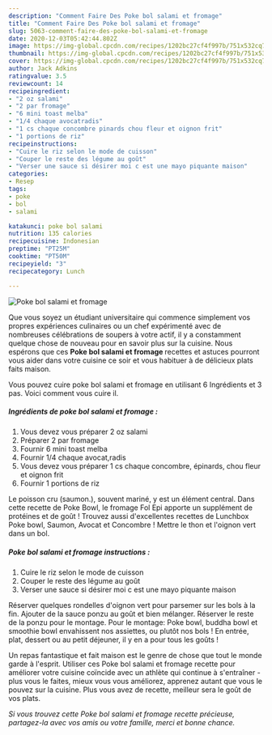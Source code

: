 ```yaml
---
description: "Comment Faire Des Poke bol salami et fromage"
title: "Comment Faire Des Poke bol salami et fromage"
slug: 5063-comment-faire-des-poke-bol-salami-et-fromage
date: 2020-12-03T05:42:44.802Z
image: https://img-global.cpcdn.com/recipes/1202bc27cf4f997b/751x532cq70/poke-bol-salami-et-fromage-photo-principale-de-la-recette.jpg
thumbnail: https://img-global.cpcdn.com/recipes/1202bc27cf4f997b/751x532cq70/poke-bol-salami-et-fromage-photo-principale-de-la-recette.jpg
cover: https://img-global.cpcdn.com/recipes/1202bc27cf4f997b/751x532cq70/poke-bol-salami-et-fromage-photo-principale-de-la-recette.jpg
author: Jack Adkins
ratingvalue: 3.5
reviewcount: 14
recipeingredient:
- "2 oz salami"
- "2 par fromage"
- "6 mini toast melba"
- "1/4 chaque avocatradis"
- "1 cs chaque concombre pinards chou fleur et oignon frit"
- "1 portions de riz"
recipeinstructions:
- "Cuire le riz selon le mode de cuisson"
- "Couper le reste des légume au goût"
- "Verser une sauce si désirer moi c est une mayo piquante maison"
categories:
- Resep
tags:
- poke
- bol
- salami

katakunci: poke bol salami 
nutrition: 135 calories
recipecuisine: Indonesian
preptime: "PT25M"
cooktime: "PT50M"
recipeyield: "3"
recipecategory: Lunch

---
```



![Poke bol salami et fromage](https://img-global.cpcdn.com/recipes/1202bc27cf4f997b/751x532cq70/poke-bol-salami-et-fromage-photo-principale-de-la-recette.jpg)

Que vous soyez un étudiant universitaire qui commence simplement vos propres expériences culinaires ou un chef expérimenté avec de nombreuses célébrations de soupers à votre actif, il y a constamment quelque chose de nouveau pour en savoir plus sur la cuisine. Nous espérons que ces <strong> Poke bol salami et fromage </strong> recettes et astuces pourront vous aider dans votre cuisine ce soir et vous habituer à de délicieux plats faits maison.

<!--inarticleads1-->

Vous pouvez cuire poke bol salami et fromage en utilisant 6 Ingrédients et 3 pas. Voici comment vous cuire il.

##### Ingrédients de poke bol salami et fromage :

1. Vous devez vous préparer 2 oz salami
1. Préparer 2 par fromage
1. Fournir 6 mini toast melba
1. Fournir 1/4 chaque avocat,radis
1. Vous devez vous préparer 1 cs chaque concombre, épinards, chou fleur et oignon frit
1. Fournir 1 portions de riz


Le poisson cru (saumon.), souvent mariné, y est un élément central. Dans cette recette de Poke Bowl, le fromage Fol Epi apporte un supplément de protéines et de goût ! Trouvez aussi d&#39;excellentes recettes de Lunchbox Poke bowl, Saumon, Avocat et Concombre ! Mettre le thon et l&#39;oignon vert dans un bol. 

<!--inarticleads2-->

##### Poke bol salami et fromage instructions :

1. Cuire le riz selon le mode de cuisson
1. Couper le reste des légume au goût
1. Verser une sauce si désirer moi c est une mayo piquante maison


Réserver quelques rondelles d&#39;oignon vert pour parsemer sur les bols à la fin. Ajouter de la sauce ponzu au goût et bien mélanger. Réserver le reste de la ponzu pour le montage. Pour le montage: Poke bowl, buddha bowl et smoothie bowl envahissent nos assiettes, ou plutôt nos bols ! En entrée, plat, dessert ou au petit déjeuner, il y en a pour tous les goûts ! 

<!--inarticleads1-->

<p>
Un repas fantastique et fait maison est le genre de chose que tout le monde garde à l'esprit. Utiliser ces Poke bol salami et fromage recette pour améliorer votre cuisine coïncide avec un athlète qui continue à s'entraîner - plus vous le faites, mieux vous vous améliorez, apprenez autant que vous le pouvez sur la cuisine. Plus vous avez de recette, meilleur sera le goût de vos plats.
</p>

<p>
<i>Si vous trouvez cette Poke bol salami et fromage recette précieuse, partagez-la avec vos amis ou votre famille, merci et bonne chance.</i>
</p>
